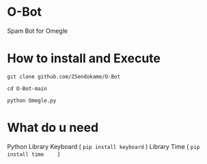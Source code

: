 # O-Bot

Spam Bot for Omegle


# How to install and Execute

```
git clone github.com/ZSendokame/O-Bot

cd O-Bot-main

python Omegle.py

```

# What do u need

Python
Library Keyboard ( ```pip install keyboard``` )
Library Time     ( ```pip install time    ``` )
